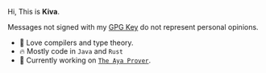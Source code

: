 Hi, This is **Kiva**.

Messages not signed with my [GPG Key](https://github.com/imkiva.gpg) do not represent personal opinions.

- :rainbow: Love compilers and type theory.
- :fire: Mostly code in `Java` and `Rust`
- :smiling_face_with_three_hearts: Currently working on [`The Aya Prover`](https://github.com/aya-prover/aya-dev).

